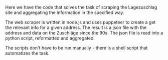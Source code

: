 Here we have the code that solves the task of scraping the Lagezuschlag site and aggregating the information in the specified way. 

The web scraper is written in node.js and uses puppeteer to create a get the relevant info for a given address. The result is a json file with the address and data on the Zuschläge since the 90s. The json file is read into a python script, reformatted and aggregated. 

The scripts don't have to be run manually - there is a shell script that automatizes the task.
